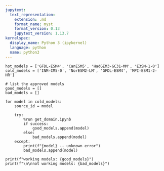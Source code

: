 ```yaml
---
jupytext:
  text_representation:
    extension: .md
    format_name: myst
    format_version: 0.13
    jupytext_version: 1.13.7
kernelspec:
  display_name: Python 3 (ipykernel)
  language: python
  name: python3
---
```


```{code-cell} ipython3
hot_models = ['GFDL-ESM4', 'CanESM5', 'HadGEM3-GC31-MM', 'E3SM-1-0']
cold_models = ['INM-CM5-0', 'NorESM2-LM', 'GFDL-ESM4', 'MPI-ESM1-2-HR']
```

```{code-cell} ipython3
# list the approved models
good_models = []
bad_models = []
```

```{code-cell} ipython3
for model in cold_models:
    source_id = model
    
    try:
        %run get_domain.ipynb
        if success:
            good_models.append(model)
        else:
            bad_models.append(model)
    except:
        print(f"{model} -- unknown error")
        bad_models.append(model)
```

```{code-cell} ipython3
print(f"working models: {good_models}")
print(f"\n\nnot working models: {bad_models}")
```
